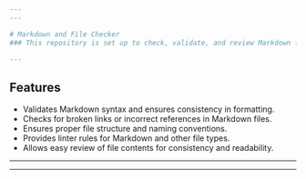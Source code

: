 ```yaml
---
---

# Markdown and File Checker
### This repository is set up to check, validate, and review Markdown files and other formats to ensure they follow best practices and are free from common errors. The purpose is to maintain high-quality documentation and file integrity across various file types.

---
```


## Features
- Validates Markdown syntax and ensures consistency in formatting.
- Checks for broken links or incorrect references in Markdown files.
- Ensures proper file structure and naming conventions.
- Provides linter rules for Markdown and other file types.
- Allows easy review of file contents for consistency and readability.

---
---
